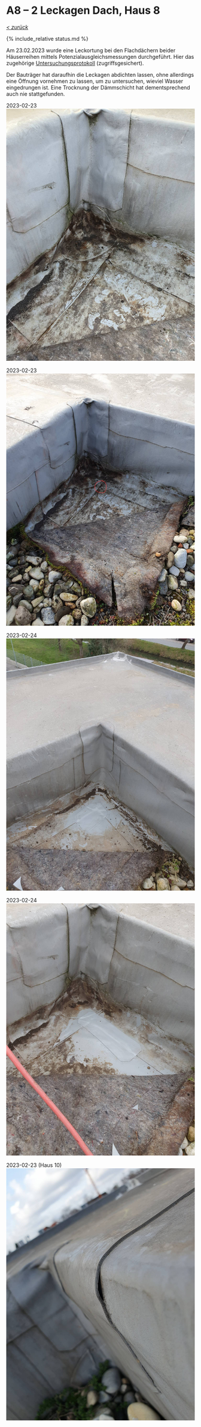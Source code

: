 # A8 &ndash; 2 Leckagen Dach, Haus 8

_[&lt; zurück](../../index.md)_

{% include_relative status.md %}

Am 23.02.2023 wurde eine Leckortung bei den Flachdächern beider Häuserreihen
mittels Potenzialausgleichsmessungen durchgeführt.
Hier das zugehörige [Untersuchungsprotokoll] (zugriffsgesichert).

Der Bauträger hat daraufhin die Leckagen abdichten lassen, ohne allerdings
eine Öffnung vornehmen zu lassen, um zu untersuchen, wieviel Wasser eingedrungen ist.
Eine Trocknung der Dämmschicht hat dementsprechend auch nie stattgefunden.

2023-02-23
![](20230223_134627_small.jpg)

2023-02-23
![](20230223_143114_small.jpg)

2023-02-24
![](20230224_101121_small.jpg)

2023-02-24
![](20230224_101429_small.jpg)

<!-- Haus 10? -->
2023-02-23 (Haus 10)
![](20230223_115709_small.jpg)

[Untersuchungsprotokoll]: https://drive.google.com/drive/folders/1Bhk95p84AaMtnwnOoj_zFdLu95Lqjsnd?usp=drive_link
